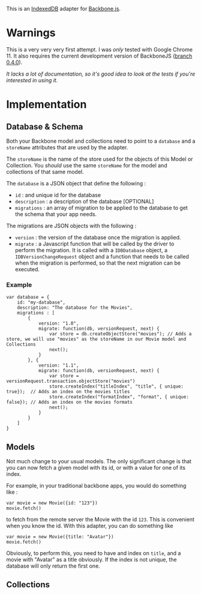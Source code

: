 This is an [IndexedDB](http://www.w3.org/TR/IndexedDB/) adapter for [Backbone.js](http://documentcloud.github.com/backbone/).

# Warnings

This is a very very very first attempt. I was _only_ tested with Google Chrome 11.
It also requires the current development version of BackboneJS ([branch 0.4.0](https://github.com/documentcloud/backbone/tree/0.4.0)).

*It lacks a lot of documentation, so it's good idea to look at the tests if you're interested in using it.*

# Implementation

## Database & Schema

Both your Backbone model and collections need to point to a `database` and a `storeName` attributes that are used by the adapter.

The `storeName` is the name of the store used for the objects of this Model or Collection. You _should_ use the same `storeName` for the model and collections of that same model.

The `database` is a JSON object that define the following :

 * `id` : and unique id for the database
 * `description` :  a description of the database [OPTIONAL]
 * `migrations` : an array of migration to be applied to the database to get the schema that your app needs.

The migrations are JSON objects with the following :

 * `version` : the version of the database once the migration is applied.
 * `migrate` : a Javascript function that will be called by the driver to perform the migration. It is called with a `IDBDatabase` object, a `IDBVersionChangeRequest` object and a function that needs to be called when the migration is performed, so that the next migration can be executed.

### Example

	var database = {
		id: "my-database",
		description: "The database for the Movies",
		migrations : [
			{
				version: "1.0",
				migrate: function(db, versionRequest, next) {
					var store = db.createObjectStore("movies"); // Adds a store, we will use "movies" as the storeName in our Movie model and Collections
					next();
				}
			}, {
				version: "1.1",
				migrate: function(db, versionRequest, next) {
					var store = versionRequest.transaction.objectStore("movies")
					store.createIndex("titleIndex", "title", { unique: true});  // Adds an index on the movies titles
					store.createIndex("formatIndex", "format", { unique: false}); // Adds an index on the movies formats
					next();
				}
			}
		]
	}

## Models

Not much change to your usual models. The only significant change is that you can now fetch a given model with its id, or with a value for one of its index.

For example, in your traditional backbone apps, you would do something like :

	var movie = new Movie({id: "123"})
	movie.fetch()
	
to fetch from the remote server the Movie with the id `123`. This is convenient when you know the id. With this adapter, you can do something like

	var movie = new Movie({title: "Avatar"})
	movie.fetch()

Obviously, to perform this, you need to have and index on `title`, and a movie with "Avatar" as a title obviously. If the index is not unique, the database will only return the first one.

## Collections










